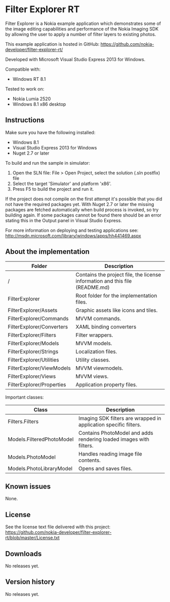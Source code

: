 Filter Explorer RT
==================

Filter Explorer is a Nokia example application which demonstrates some of the image editing capabilities and performance of the Nokia Imaging SDK by allowing the user to apply a number of filter layers to existing photos.

This example application is hosted in GitHub:
https://github.com/nokia-developer/filter-explorer-rt/

Developed with Microsoft Visual Studio Express 2013 for Windows.

Compatible with:

 * Windows RT 8.1

Tested to work on:

 * Nokia Lumia 2520
 * Windows 8.1 x86 desktop


Instructions
------------

Make sure you have the following installed:

* Windows 8.1
* Visual Studio Express 2013 for Windows
* Nuget 2.7 or later

To build and run the sample in simulator:

1. Open the SLN file:
   File > Open Project, select the solution (.sln postfix) file
2. Select the target 'Simulator' and platform 'x86'.
3. Press F5 to build the project and run it.


If the project does not compile on the first attempt it's possible that you
did not have the required packages yet. With Nuget 2.7 or later the missing
packages are fetched automatically when build process is invoked, so try
building again. If some packages cannot be found there should be an
error stating this in the Output panel in Visual Studio Express.

For more information on deploying and testing applications see:
http://msdn.microsoft.com/library/windows/apps/hh441469.aspx


About the implementation
------------------------

| Folder | Description |
| ------ | ----------- |
| / | Contains the project file, the license information and this file (README.md) |
| FilterExplorer | Root folder for the implementation files.  |
| FilterExplorer/Assets | Graphic assets like icons and tiles. |
| FilterExplorer/Commands | MVVM commands. |
| FilterExplorer/Converters | XAML binding converters |
| FilterExplorer/Filters | Filter wrappers. |
| FilterExplorer/Models | MVVM models. |
| FilterExplorer/Strings | Localization files. |
| FilterExplorer/Utilities | Utility classes. |
| FilterExplorer/ViewModels | MVVM viewmodels. |
| FilterExplorer/Views | MVVM views. |
| FilterExplorer/Properties | Application property files. |

Important classes:

| Class | Description |
| ----- | ----------- |
| Filters.Filters | Imaging SDK filters are wrapped in application specific filters. |
| Models.FilteredPhotoModel | Contains PhotoModel and adds rendering loaded images with filters. |
| Models.PhotoModel | Handles reading image file contents. |
| Models.PhotoLibraryModel | Opens and saves files. |


Known issues
------------

None.


License
-------

See the license text file delivered with this project:
https://github.com/nokia-developer/filter-explorer-rt/blob/master/License.txt


Downloads
---------

No releases yet.


Version history
---------------

No releases yet.
